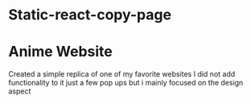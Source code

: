 # Static-react-copy-page

# Anime Website

Created a simple replica of one of my favorite websites
I did not add functionality to it just a few pop ups but i mainly focused on the design aspect
